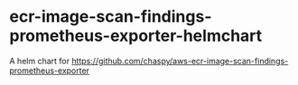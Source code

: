 # ecr-image-scan-findings-prometheus-exporter-helmchart
A helm chart for https://github.com/chaspy/aws-ecr-image-scan-findings-prometheus-exporter
